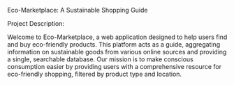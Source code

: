 Eco-Marketplace: A Sustainable Shopping Guide

Project Description:

Welcome to Eco-Marketplace, a web application designed to help users find and buy eco-friendly products. This platform acts as a guide, aggregating information on sustainable goods from various online sources and providing a single, searchable database. Our mission is to make conscious consumption easier by providing users with a comprehensive resource for eco-friendly shopping, filtered by product type and location.
